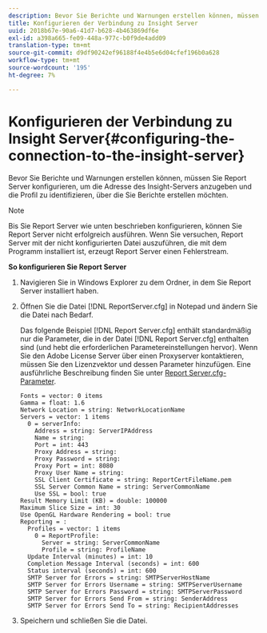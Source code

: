 ```yaml
---
description: Bevor Sie Berichte und Warnungen erstellen können, müssen Sie Report Server konfigurieren, um die Adresse des Insight-Servers anzugeben und die Profil zu identifizieren, über die Sie Berichte erstellen möchten.
title: Konfigurieren der Verbindung zu Insight Server
uuid: 2018b67e-90a6-41d7-b628-4b463869df6e
exl-id: a398a665-fe09-448a-977c-b0f9de4add09
translation-type: tm+mt
source-git-commit: d9df90242ef96188f4e4b5e6d04cfef196b0a628
workflow-type: tm+mt
source-wordcount: '195'
ht-degree: 7%

---
```


# Konfigurieren der Verbindung zu Insight Server{#configuring-the-connection-to-the-insight-server}

Bevor Sie Berichte und Warnungen erstellen können, müssen Sie Report Server konfigurieren, um die Adresse des Insight-Servers anzugeben und die Profil zu identifizieren, über die Sie Berichte erstellen möchten.

>[!NOTE]
>
>Bis Sie Report Server wie unten beschrieben konfigurieren, können Sie Report Server nicht erfolgreich ausführen. Wenn Sie versuchen, Report Server mit der nicht konfigurierten Datei auszuführen, die mit dem Programm installiert ist, erzeugt Report Server einen Fehlerstream.

**So konfigurieren Sie Report Server**

1. Navigieren Sie in Windows Explorer zu dem Ordner, in dem Sie Report Server installiert haben.
1. Öffnen Sie die Datei [!DNL ReportServer.cfg] in Notepad und ändern Sie die Datei nach Bedarf.

   Das folgende Beispiel [!DNL Report Server.cfg] enthält standardmäßig nur die Parameter, die in der Datei [!DNL Report Server.cfg] enthalten sind (und hebt die erforderlichen Parametereinstellungen hervor). Wenn Sie den Adobe License Server über einen Proxyserver kontaktieren, müssen Sie den Lizenzvektor und dessen Parameter hinzufügen. Eine ausführliche Beschreibung finden Sie unter [Report Server.cfg-Parameter](../../../home/c-rpt-oview/c-rpt-param-ref/c-rpt-svr-param.md#concept-53359b328fd140d593c3f2fc0031be06).

   ```
   Fonts = vector: 0 items
   Gamma = float: 1.6
   Network Location = string: NetworkLocationName
   Servers = vector: 1 items
     0 = serverInfo:
       Address = string: ServerIPAddress
       Name = string: 
       Port = int: 443
       Proxy Address = string:
       Proxy Password = string:
       Proxy Port = int: 8080
       Proxy User Name = string:
       SSL Client Certificate = string: ReportCertFileName.pem
       SSL Server Common Name = string: ServerCommonName
       Use SSL = bool: true
   Result Memory Limit (KB) = double: 100000
   Maximum Slice Size = int: 30
   Use OpenGL Hardware Rendering = bool: true
   Reporting = :
     Profiles = vector: 1 items
       0 = ReportProfile:
         Server = string: ServerCommonName
         Profile = string: ProfileName
     Update Interval (minutes) = int: 10
     Completion Message Interval (seconds) = int: 600
     Status interval (seconds) = int: 600
     SMTP Server for Errors = string: SMTPServerHostName
     SMTP Server for Errors Username = string: SMTPServerUsername
     SMTP Server for Errors Password = string: SMTPServerPassword
     SMTP Server for Errors Send From = string: SenderAddress
     SMTP Server for Errors Send To = string: RecipientAddresses
   ```

1. Speichern und schließen Sie die Datei.
